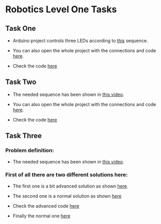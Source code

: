 # Robotics Level One Tasks



## Task One 

- Arduino project controls three LEDs according to [this](https://drive.google.com/file/d/1G-txvk0TSYPB7W-6MwdB7-Xh0uAj34Nc/view?usp=sharing) sequence.

- You can also open the whole project with the connections and code [here](https://www.tinkercad.com/things/bRgVc9YWBZu).

- Check the code [here](https://github.com/MAzewail/Robotics/blob/main/Level%20one/Tasks/Task_One.ino)

## Task Two

- The needed sequence has been shown in [this video](https://drive.google.com/file/d/1uflfkjlzHkKVJHWCIkGqZwpZXQj4I4kk).

- You can also open the whole project with the connections and code [here](https://www.tinkercad.com/things/8L7NSxeU2il).

- Check the code [here](https://github.com/MAzewail/Robotics/blob/main/Level%20one/Tasks/Task_Two.ino)

## Task Three


### Problem definition:

- The needed sequence has been shown in [this video](https://drive.google.com/file/d/1WTJlXqOQOlCD7zqrFyaWGZdGXh_ywFgG).

### First of all there are two different solutions here:

* The first one is a bit advanced solution as shown [here](https://www.tinkercad.com/things/ctfituKkpLr-copy-of-quiz-3-adv). 

* The second one is a normal solution as shown [here](https://www.tinkercad.com/things/1mBmCYXdkq1)

- Check the advanced code [here](https://github.com/MAzewail/Robotics/blob/main/Level%20one/Tasks/Task_Three_Adv.ino)

- Finally the normal one [here](https://github.com/MAzewail/Robotics/blob/main/Level%20one/Tasks/Task_Three.ino)


